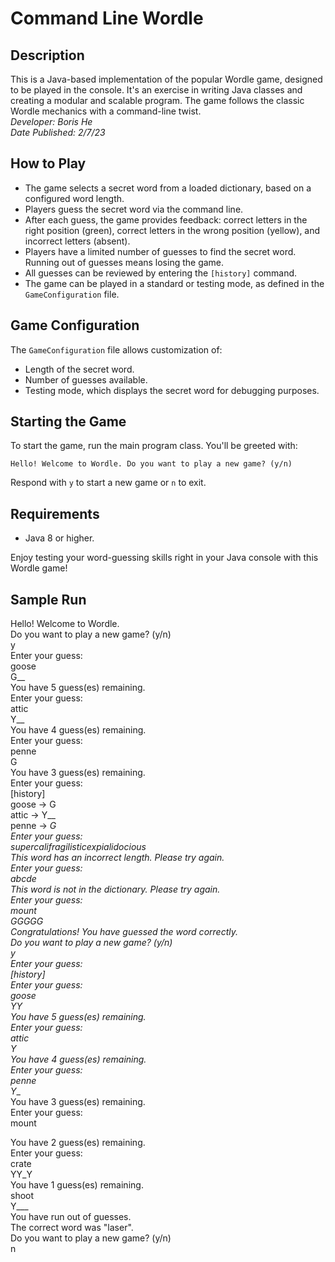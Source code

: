 # Command Line Wordle

## Description
This is a Java-based implementation of the popular Wordle game, designed to be played in the console. It's an exercise in writing Java classes and creating a modular and scalable program. The game follows the classic Wordle mechanics with a command-line twist.  
*Developer: Boris He*   
*Date Published: 2/7/23*

## How to Play
- The game selects a secret word from a loaded dictionary, based on a configured word length.
- Players guess the secret word via the command line.
- After each guess, the game provides feedback: correct letters in the right position (green), correct letters in the wrong position (yellow), and incorrect letters (absent).
- Players have a limited number of guesses to find the secret word. Running out of guesses means losing the game.
- All guesses can be reviewed by entering the `[history]` command.
- The game can be played in a standard or testing mode, as defined in the `GameConfiguration` file.

## Game Configuration
The `GameConfiguration` file allows customization of:
- Length of the secret word.
- Number of guesses available.
- Testing mode, which displays the secret word for debugging purposes.

## Starting the Game
To start the game, run the main program class. You'll be greeted with:

`Hello! Welcome to Wordle.
Do you want to play a new game? (y/n)`

Respond with `y` to start a new game or `n` to exit.

## Requirements
- Java 8 or higher.

Enjoy testing your word-guessing skills right in your Java console with this Wordle game!

## Sample Run

Hello! Welcome to Wordle.  
Do you want to play a new game? (y/n)  
y  
Enter your guess:  
goose  
G__  
You have 5 guess(es) remaining.  
Enter your guess:  
attic  
Y__  
You have 4 guess(es) remaining.  
Enter your guess:  
penne  
G  
You have 3 guess(es) remaining.  
Enter your guess:  
[history]  
goose -> G  
attic -> Y__  
penne -> __G  
Enter your guess:  
supercalifragilisticexpialidocious  
This word has an incorrect length. Please try again.  
Enter your guess:  
abcde  
This word is not in the dictionary. Please try again.  
Enter your guess:  
mount  
GGGGG  
Congratulations! You have guessed the word correctly.  
Do you want to play a new game? (y/n)  
y  
Enter your guess:  
[history]  
Enter your guess:  
goose  
YY  
You have 5 guess(es) remaining.  
Enter your guess:  
attic  
Y_  
You have 4 guess(es) remaining.  
Enter your guess:  
penne  
Y__  
You have 3 guess(es) remaining.  
Enter your guess:  
mount  

You have 2 guess(es) remaining.  
Enter your guess:  
crate  
YY_Y  
You have 1 guess(es) remaining.  
shoot  
Y___  
You have run out of guesses.  
The correct word was "laser".  
Do you want to play a new game? (y/n)  
n
